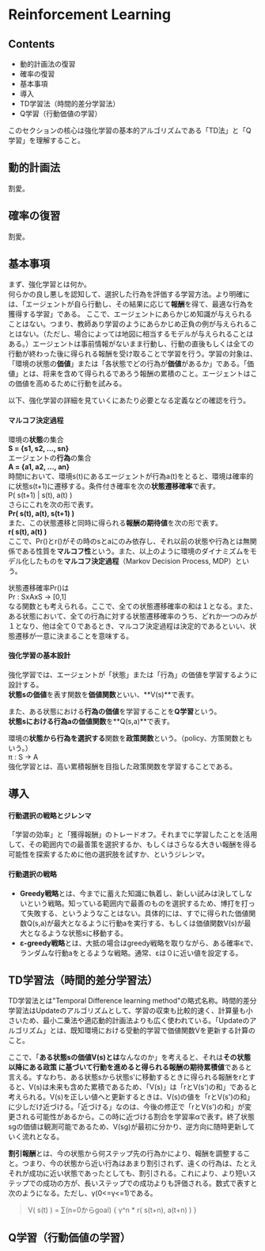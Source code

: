 # Reinforcement Learning  


## Contents
- 動的計画法の復習
- 確率の復習
- 基本事項
- 導入
- TD学習法（時間的差分学習法）
- Q学習（行動価値の学習）  
  
このセクションの核心は強化学習の基本的アルゴリズムである「TD法」と「Q学習」を理解すること。


## 動的計画法

割愛。


## 確率の復習

割愛。


## 基本事項

まず、強化学習とは何か。  
何らかの良し悪しを認知して、選択した行為を評価する学習方法。より明確には、「エージェントが自ら行動し、その結果に応じて**報酬**を得て、最適な行為を獲得する学習」である。
ここで、エージェントにあらかじめ知識が与えられることはない。つまり、教師あり学習のようにあらかじめ正負の例が与えられることはない。（ただし、場合によっては地図に相当するモデルが与えられることはある。）エージェントは事前情報がないまま行動し、行動の直後もしくは全ての行動が終わった後に得られる報酬を受け取ることで学習を行う。学習の対象は、「環境の状態の**価値**」または「各状態でどの行為が**価値**があるか」である。「価値」とは、将来を含めて得られるであろう報酬の累積のこと。エージェントはこの価値を高めるために行動を試みる。  
  
以下、強化学習の詳細を見ていくにあたり必要となる定義などの確認を行う。

#### マルコフ決定過程  

環境の**状態**の集合  
**S = {s1, s2, ..., sn}**  
エージェントの**行為**の集合  
**A = {a1, a2, ..., an}**  
時間tにおいて、環境s(t)にあるエージェントが行為a(t)をとると、環境は確率的に状態s(t+1)に遷移する。条件付き確率を次の**状態遷移確率**で表す。  
P( s(t+1) | s(t), a(t) )  
さらにこれを次の形で表す。  
**Pr( s(t), a(t), s(t+1) )**  
また、この状態遷移と同時に得られる**報酬の期待値**を次の形で表す。  
**r( s(t), a(t) )**  
ここで、Pr()とr()がその時のsとaにのみ依存し、それ以前の状態や行為とは無関係である性質を**マルコフ性**という。また、以上のように環境のダイナミズムをモデル化したものを**マルコフ決定過程**（Markov Decision Process, MDP）という。  

状態遷移確率Pr()は  
Pr : SxAxS -> [0,1]  
なる関数とも考えられる。ここで、全ての状態遷移確率の和は１となる。また、ある状態において、全ての行為に対する状態遷移確率のうち、どれか一つのみが１となり、他は全て０であるとき、マルコフ決定過程は決定的であるといい、状態遷移が一意に決まることを意味する。  

#### 強化学習の基本設計

強化学習では、エージェントが「状態」または「行為」の価値を学習するように設計する。  
**状態sの価値**を表す関数を**価値関数**といい、**V(s)**で表す。  

また、ある状態における**行為の価値**を学習することを**Q学習**という。  
**状態sにおける行為aの価値関数**を**Q(s,a)**で表す。  
  
環境の**状態から行為を選択する**関数を**政策関数**という。（policy、方策関数ともいう。）  
π : S -> A  
強化学習とは、高い累積報酬を目指した政策関数を学習することである。  

## 導入

#### 行動選択の戦略とジレンマ
「学習の効率」と「獲得報酬」のトレードオフ。それまでに学習したことを活用して、その範囲内での最善策を選択するか、もしくはさらなる大きい報酬を得る可能性を探索するために他の選択肢を試すか、というジレンマ。

#### 行動選択の戦略
- **Greedy戦略**とは、今までに蓄えた知識に執着し、新しい試みは決してしないという戦略。知っている範囲内で最善のものを選択するため、博打を打って失敗する、というようなことはない。具体的には、すでに得られた価値関数Q(s,a)が最大となるように行動aを実行する、もしくは価値関数V(s)が最大となるような状態sに移動する。
- **ε-greedy戦略**とは、大抵の場合はgreedy戦略を取りながら、ある確率εで、ランダムな行動aをとるような戦略。通常、εは０に近い値を設定する。  



## TD学習法（時間的差分学習法）

TD学習法とは"Temporal Difference learning method"の略式名称。時間的差分学習法はUpdateのアルゴリズムとして、学習の収束も比較的速く、計算量も小さいため、最小二乗法や適応動的計画法よりも広く使われている。「Updateのアルゴリズム」とは、既知環境における受動的学習で価値関数Vを更新する計算のこと。  

ここで、「**ある状態sの価値V(s)とは**なんなのか」を考えると、それは**その状態以降にある政策 に基づいて行動を進めると得られる報酬の期待累積値**であると言える。すなわち、ある状態sから状態s'に移動するときに得られる報酬をrとすると、V(s)は未来も含めた累積であるため、「V(s)」は「rとV(s')の和」であると考えられる。V(s)を正しい値へと更新するときは、V(s)の値を「rとV(s')の和」に少しだけ近づける。「近づける」なのは、今後の修正で「rとV(s')の和」が変更される可能性があるから。この時に近づける割合を学習率αで表す。終了状態sgの価値は観測可能であるため、V(sg)が最初に分かり、逆方向に随時更新していく流れとなる。  

**割引報酬**とは、今の状態から何ステップ先の行為かにより、報酬を調整すること。つまり、今の状態から近い行為はあまり割引されず、遠くの行為は、たとえそれが成功に近い状態であったとしても、割引される。これにより、より短いステップでの成功の方が、長いステップでの成功よりも評価される。数式で表すと次のようになる。ただし、γ(0<=γ<=1)である。  
> V( s(t) ) = ∑(n=0からgoal) { γ^n \* r( s(t+n), a(t+n) ) }  


## Q学習（行動価値の学習）



